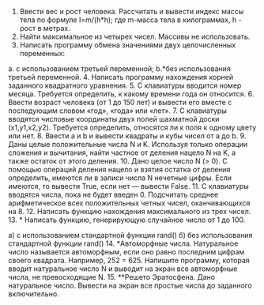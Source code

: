 1. Ввести вес и рост человека. Рассчитать и вывести индекс массы тела по формуле I=m/(h*h); где m-масса тела в килограммах, h - рост в метрах.
2. Найти максимальное из четырех чисел. Массивы не использовать.
3. Написать программу обмена значениями двух целочисленных переменных:

a. с использованием третьей переменной;
b.*без использования третьей переменной.
4. Написать программу нахождения корней заданного квадратного уравнения.
5. С клавиатуры вводится номер месяца. Требуется определить, к какому времени года он относится.
6. Ввести возраст человека (от 1 до 150 лет) и вывести его вместе с последующим словом «год», «года» или «лет».
7. С клавиатуры вводятся числовые координаты двух полей шахматной доски (x1,y1,x2,y2). Требуется определить, относятся ли к поля к одному цвету или нет.
8. Ввести a и b и вывести квадраты и кубы чисел от a до b.
9. Даны целые положительные числа N и K. Используя только операции сложения и вычитания, найти частное от деления нацело N на K, а также остаток от этого деления.
10. Дано целое число N (> 0). С помощью операций деления нацело и взятия остатка от деления определить, имеются ли в записи числа N нечетные цифры. Если имеются, то вывести True, если нет — вывести False.
11. С клавиатуры вводятся числа, пока не будет введен 0. Подсчитать среднее арифметическое всех положительных четных чисел, оканчивающихся на 8.
12. Написать функцию нахождения максимального из трех чисел.
13. * Написать функцию, генерирующую случайное число от 1 до 100.

а) с использованием стандартной функции rand()
б) без использования стандартной функции rand()
14. *Автоморфные числа. Натуральное число называется автоморфным, если оно равно последним цифрам своего квадрата. Например, 252 = 625. Напишите программу, которая вводит натуральное число N и выводит на экран все автоморфные числа, не превосходящие N.
15. **Решето Эратосфена. Дано натуральное число. Вывести на экран все простые числа до заданного включительно.
